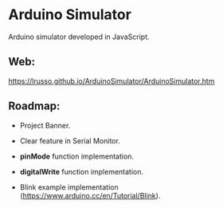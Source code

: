 # Arduino Simulator

Arduino simulator developed in JavaScript.

## Web:

https://lrusso.github.io/ArduinoSimulator/ArduinoSimulator.htm

## Roadmap:

* Project Banner.

* Clear feature in Serial Monitor.

* **pinMode** function implementation.

* **digitalWrite** function implementation.

* Blink example implementation (https://www.arduino.cc/en/Tutorial/Blink).
